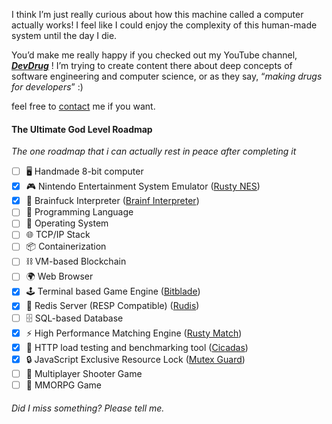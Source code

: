 I think I’m just really curious about how this machine called a computer actually works! I feel like I could enjoy the complexity of this human-made system until the day I die.

You’d make me really happy if you checked out my YouTube channel, ***[DevDrug](https://www.youtube.com/@devdrug)*** ! I’m trying to create content there about deep concepts of software engineering and computer science, or as they say, “*making drugs for developers*” :)

feel free to [contact](https://t.me/rouzbehsbz) me if you want.

#### The Ultimate God Level Roadmap
*The one roadmap that i can actually rest in peace after completing it*

- [ ] 🖥️ Handmade 8-bit computer
- [x] 🎮 Nintendo Entertainment System Emulator ([Rusty NES](https://github.com/rouzbehsbz/rusty-nes))
- [x] 🧠 Brainfuck Interpreter ([Brainf Interpreter](https://github.com/rouzbehsbz/brainf-interpreter))
- [ ] 📜 Programming Language
- [ ] 🔧 Operating System
- [ ] 🌐 TCP/IP Stack
- [ ] 📦 Containerization
- [ ] ⛓️ VM-based Blockchain
- [ ] 🌍 Web Browser
- [x] 🕹️ Terminal based Game Engine ([Bitblade](https://github.com/rouzbehsbz/bitblade))
- [x] 🔑 Redis Server (RESP Compatible) ([Rudis](https://github.com/rouzbehsbz/rudis))
- [ ] 🗄️ SQL-based Database
- [x] ⚡ High Performance Matching Engine ([Rusty Match](https://github.com/rouzbehsbz/rusty-match))
- [x] 🐛 HTTP load testing and benchmarking tool ([Cicadas](https://github.com/rouzbehsbz/cicadas))
- [x] 🔒 JavaScript Exclusive Resource Lock ([Mutex Guard](https://github.com/rouzbehsbz/mutex-guard))
- [ ] 🔫 Multiplayer Shooter Game 
- [ ] 🏰 MMORPG Game

###### *Did I miss something? Please tell me.*
